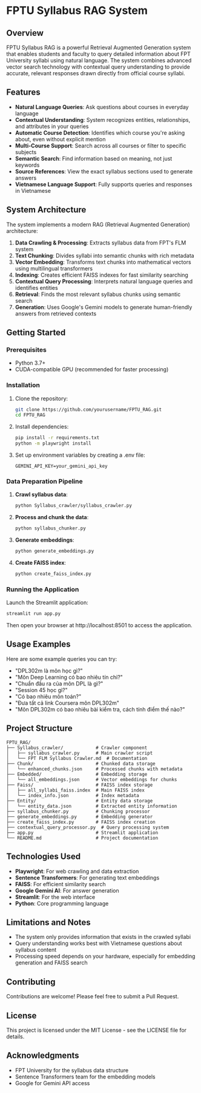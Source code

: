 # FPTU Syllabus RAG System

## Overview

FPTU Syllabus RAG is a powerful Retrieval Augmented Generation system that enables students and faculty to query detailed information about FPT University syllabi using natural language. The system combines advanced vector search technology with contextual query understanding to provide accurate, relevant responses drawn directly from official course syllabi.

## Features

- **Natural Language Queries**: Ask questions about courses in everyday language
- **Contextual Understanding**: System recognizes entities, relationships, and attributes in your queries
- **Automatic Course Detection**: Identifies which course you're asking about, even without explicit mention
- **Multi-Course Support**: Search across all courses or filter to specific subjects
- **Semantic Search**: Find information based on meaning, not just keywords
- **Source References**: View the exact syllabus sections used to generate answers
- **Vietnamese Language Support**: Fully supports queries and responses in Vietnamese

## System Architecture

The system implements a modern RAG (Retrieval Augmented Generation) architecture:

1. **Data Crawling & Processing**: Extracts syllabus data from FPT's FLM system
2. **Text Chunking**: Divides syllabi into semantic chunks with rich metadata
3. **Vector Embedding**: Transforms text chunks into mathematical vectors using multilingual transformers
4. **Indexing**: Creates efficient FAISS indexes for fast similarity searching
5. **Contextual Query Processing**: Interprets natural language queries and identifies entities
6. **Retrieval**: Finds the most relevant syllabus chunks using semantic search
7. **Generation**: Uses Google's Gemini models to generate human-friendly answers from retrieved contexts

## Getting Started

### Prerequisites

- Python 3.7+
- CUDA-compatible GPU (recommended for faster processing)

### Installation

1. Clone the repository:

   ```bash
   git clone https://github.com/yourusername/FPTU_RAG.git
   cd FPTU_RAG
   ```

2. Install dependencies:

   ```bash
   pip install -r requirements.txt
   python -m playwright install
   ```

3. Set up environment variables by creating a .env file:
   ```
   GEMINI_API_KEY=your_gemini_api_key
   ```

### Data Preparation Pipeline

1. **Crawl syllabus data**:

   ```bash
   python Syllabus_crawler/syllabus_crawler.py
   ```

2. **Process and chunk the data**:

   ```bash
   python syllabus_chunker.py
   ```

3. **Generate embeddings**:

   ```bash
   python generate_embeddings.py
   ```

4. **Create FAISS index**:
   ```bash
   python create_faiss_index.py
   ```

### Running the Application

Launch the Streamlit application:

```bash
streamlit run app.py
```

Then open your browser at http://localhost:8501 to access the application.

## Usage Examples

Here are some example queries you can try:

- "DPL302m là môn học gì?"
- "Môn Deep Learning có bao nhiêu tín chỉ?"
- "Chuẩn đầu ra của môn DPL là gì?"
- "Session 45 học gì?"
- "Có bao nhiêu môn toán?"
- "Đưa tất cả link Coursera môn DPL302m"
- "Môn DPL302m có bao nhiêu bài kiểm tra, cách tính điểm thế nào?"

## Project Structure

```
FPTU_RAG/
├── Syllabus_crawler/            # Crawler component
│   ├── syllabus_crawler.py      # Main crawler script
│   └── FPT FLM Syllabus Crawler.md  # Documentation
├── Chunk/                       # Chunked data storage
│   └── enhanced_chunks.json     # Processed chunks with metadata
├── Embedded/                    # Embedding storage
│   └── all_embeddings.json      # Vector embeddings for chunks
├── Faiss/                       # FAISS index storage
│   ├── all_syllabi_faiss.index  # Main FAISS index
│   └── index_info.json          # Index metadata
├── Entity/                      # Entity data storage
│   └── entity_data.json         # Extracted entity information
├── syllabus_chunker.py          # Chunking processor
├── generate_embeddings.py       # Embedding generator
├── create_faiss_index.py        # FAISS index creation
├── contextual_query_processor.py  # Query processing system
├── app.py                       # Streamlit application
└── README.md                    # Project documentation
```

## Technologies Used

- **Playwright**: For web crawling and data extraction
- **Sentence Transformers**: For generating text embeddings
- **FAISS**: For efficient similarity search
- **Google Gemini AI**: For answer generation
- **Streamlit**: For the web interface
- **Python**: Core programming language

## Limitations and Notes

- The system only provides information that exists in the crawled syllabi
- Query understanding works best with Vietnamese questions about syllabus content
- Processing speed depends on your hardware, especially for embedding generation and FAISS search

## Contributing

Contributions are welcome! Please feel free to submit a Pull Request.

## License

This project is licensed under the MIT License - see the LICENSE file for details.

## Acknowledgments

- FPT University for the syllabus data structure
- Sentence Transformers team for the embedding models
- Google for Gemini API access
